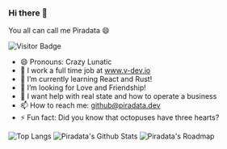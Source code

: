 ### Hi there 👋
You all can call me Piradata 😄

![Visitor Badge](https://visitor-badge.laobi.icu/badge?page_id=piradata.piradata)

- 😄 Pronouns: Crazy Lunatic
- 🔭 I work a full time job at www.v-dev.io
- 🌱 I’m currently learning React and Rust!
- 💖 I’m looking for Love and Friendship!
- 🤔 I want help with real state and how to operate a business
- 📫 How to reach me: github@piradata.dev
- ⚡ Fun fact: Did you know that octopuses have three hearts?


![Top Langs](https://github-readme-stats.vercel.app/api/top-langs/?username=piradata&hide=TeX&layout=compact&theme=merko)
![Piradata's Github Stats](https://github-readme-stats.vercel.app/api?username=piradata&count_private=true&show_icons=true&include_all_commits=true&theme=merko)
![Piradata's Roadmap](https://roadmap.sh/card/tall/672e212f31d65c235d776d63?variant=dark)
